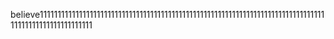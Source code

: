 believe1111111111111111111111111111111111111111111111111111111111111111111111111111111111111111111111111111111
